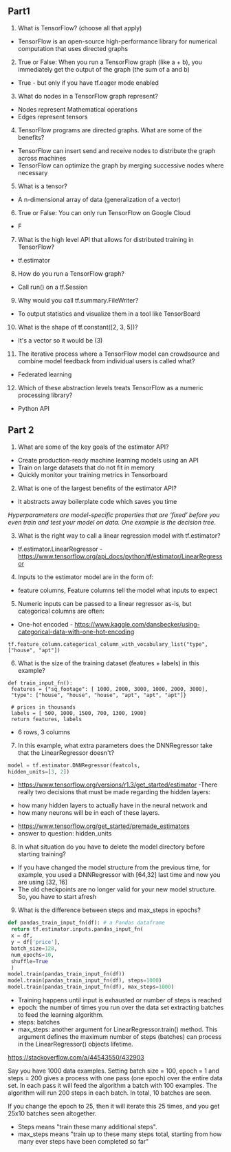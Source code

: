 
Part1
------

1) What is TensorFlow? (choose all that apply)

- TensorFlow is an open-source high-performance library for numerical computation that uses directed graphs

2) True or False: When you run a TensorFlow graph (like a + b), you immediately get the output of the graph (the sum of a and b)
- True - but only if you have tf.eager mode enabled


3) What do nodes in a TensorFlow graph represent?
- Nodes represent Mathematical operations
- Edges represent tensors

4) TensorFlow programs are directed graphs. What are some of the benefits?

- TensorFlow can insert send and receive nodes to distribute the graph across machines
- TensorFlow can optimize the graph by merging successive nodes where necessary

5) What is a tensor?
- A n-dimensional array of data (generalization of a vector)

6) True or False: You can only run TensorFlow on Google Cloud
- F

7) What is the high level API that allows for distributed training in TensorFlow?
- tf.estimator

8) How do you run a TensorFlow graph?
- Call run() on a tf.Session

9) Why would you call tf.summary.FileWriter?
- To output statistics and visualize them in a tool like TensorBoard

10) What is the shape of tf.constant([2, 3, 5])?
- It's a vector so it would be (3)

11) The iterative process where a TensorFlow model can crowdsource and combine model feedback from individual users is called what?
- Federated learning

12) Which of these abstraction levels treats TensorFlow as a numeric processing library?
- Python API

Part 2
------

1) What are some of the key goals of the estimator API?
- Create production-ready machine learning models using an API
- Train on large datasets that do not fit in memory
- Quickly monitor your training metrics in Tensorboard

2) What is one of the largest benefits of the estimator API?
- It abstracts away boilerplate code which saves you time

_Hyperparameters are model-specific properties that are ‘fixed’ before you even train and test your model on data. One example is the decision tree._

3) What is the right way to call a linear regression model with tf.estimator?
- tf.estimator.LinearRegressor - https://www.tensorflow.org/api_docs/python/tf/estimator/LinearRegressor

4) Inputs to the estimator model are in the form of:
- feature columns, Feature columns tell the model what inputs to expect

5) Numeric inputs can be passed to a linear regressor as-is, but categorical columns are often:
- One-hot encoded - https://www.kaggle.com/dansbecker/using-categorical-data-with-one-hot-encoding

```
tf.feature_column.categorical_column_with_vocabulary_list("type", ["house", "apt"])
```

6) What is the size of the training dataset (features + labels) in this example?

```
def train_input_fn():
 features = {"sq_footage": [ 1000, 2000, 3000, 1000, 2000, 3000],
 "type": ["house", "house", "house", "apt", "apt", "apt"]}

 # prices in thousands
 labels = [ 500, 1000, 1500, 700, 1300, 1900]
 return features, labels
```
- 6 rows, 3 columns

7) In this example, what extra parameters does the DNNRegressor take that the LinearRegressor doesn't?

```python
model = tf.estimator.DNNRegressor(featcols,
hidden_units=[3, 2])
```

- https://www.tensorflow.org/versions/r1.3/get_started/estimator
-There really two decisions that must be made regarding the hidden layers: 
* how many hidden layers to actually have in the neural network and 
* how many neurons will be in each of these layers. 
- https://www.tensorflow.org/get_started/premade_estimators
- answer to question: hidden_units

8) In what situation do you have to delete the model directory before starting training?

- If you have changed the model structure from the previous time, for example, you used a DNNRegressor with [64,32] last time and now you are using [32, 16]
- The old checkpoints are no longer valid for your new model structure. So, you have to start afresh

9) What is the difference between steps and max_steps in epochs?

```python
def pandas_train_input_fn(df): # a Pandas dataframe
 return tf.estimator.inputs.pandas_input_fn(
 x = df,
 y = df['price'],
 batch_size=128,
 num_epochs=10,
 shuffle=True
 )
model.train(pandas_train_input_fn(df))
model.train(pandas_train_input_fn(df), steps=1000)
model.train(pandas_train_input_fn(df), max_steps=1000)
```

- Training happens until input is exhausted or number of steps is reached 
- epoch: the number of times you run over the data set extracting batches to feed the learning algorithm.
- steps: batches
- max_steps: another argument for LinearRegressor.train() method. This argument defines the maximum number of steps (batches) can process in the LinearRegressor() objects lifetime.

https://stackoverflow.com/a/44543550/432903

Say you have 1000 data examples. 
Setting 
batch size = 100, 
epoch = 1 and 
steps = 200 gives a process with one pass (one epoch) over the entire data set. 
In each pass it will feed the algorithm a batch with 100 examples. The algorithm will run 200 steps in each batch. In total, 10 batches are seen. 

If you change the epoch to 25, then it will iterate this 25 times, and you get 25x10 batches seen altogether.

- Steps means "train these many additional steps". 
- max_steps means "train up to these many steps total, starting from how many ever steps have been completed so far"
